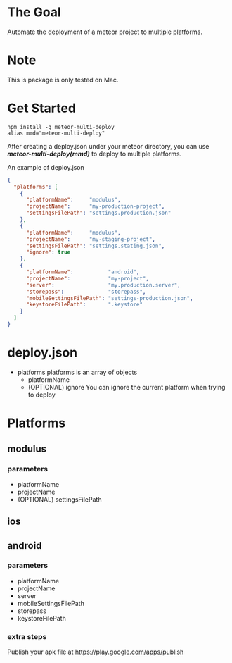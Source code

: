 # The Goal
Automate the deployment of a meteor project to multiple platforms.

# Note
This is package is only tested on Mac.

# Get Started
```
npm install -g meteor-multi-deploy
alias mmd="meteor-multi-deploy"
```

After creating a deploy.json under your meteor directory,
you can use ***meteor-multi-deploy(mmd)*** to deploy to multiple platforms.

An example of deploy.json
```json
{
  "platforms": [
    {
      "platformName":     "modulus",
      "projectName":      "my-production-project",
      "settingsFilePath": "settings.production.json"
    },
    {
      "platformName":     "modulus",
      "projectName":      "my-staging-project",
      "settingsFilePath": "settings.stating.json",
      "ignore": true
    },
    {
      "platformName":           "android",
      "projectName":            "my-project",
      "server":                 "my.production.server",
      "storepass":              "storepass",
      "mobileSettingsFilePath": "settings-production.json",
      "keystoreFilePath":       ".keystore"
    }
  ]
}
```

# deploy.json
- platforms
  platforms is an array of objects
  - platformName
  - (OPTIONAL) ignore
    You can ignore the current platform when trying to deploy

# Platforms

## modulus
### parameters
- platformName
- projectName
- (OPTIONAL) settingsFilePath

## ios

## android
### parameters
- platformName
- projectName
- server
- mobileSettingsFilePath
- storepass
- keystoreFilePath
### extra steps
Publish your apk file at https://play.google.com/apps/publish

